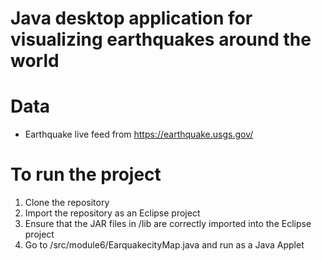 # Java desktop application for visualizing earthquakes around the world 



# Data
- Earthquake live feed from https://earthquake.usgs.gov/

# To run the project

1. Clone the repository
2. Import the repository as an Eclipse project
3. Ensure that the JAR files in /lib are correctly imported into the Eclipse project
4. Go to /src/module6/EarquakecityMap.java and run as a Java Applet
